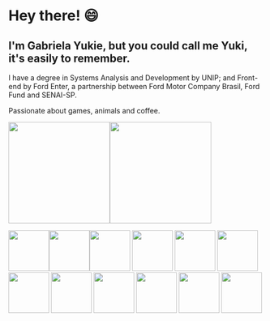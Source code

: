 

# Hey there! 😄


## I'm Gabriela Yukie, but you could call me Yuki, it's easily to remember.

I have a degree in Systems Analysis and Development by UNIP; and Front-end by Ford Enter, a partnership between Ford Motor Company Brasil, Ford Fund and SENAI-SP.

Passionate about games, animals and coffee.

<img height ="200" src="https://github-readme-stats.vercel.app/api?username=yukiecanatto&show_icons=true&theme=radical"/><img height ="200" src="https://github-readme-stats.vercel.app/api/top-langs/?username=anuraghazra&layout=donut"/>



<img height ="80" src="https://cdn.jsdelivr.net/gh/devicons/devicon/icons/github/github-original-wordmark.svg"/><img height = "80" src="https://cdn.jsdelivr.net/gh/devicons/devicon/icons/git/git-plain-wordmark.svg" /><img height = "80" src="https://cdn.jsdelivr.net/gh/devicons/devicon/icons/javascript/javascript-plain.svg" /> <img height = "80" src="https://cdn.jsdelivr.net/gh/devicons/devicon/icons/html5/html5-plain-wordmark.svg" /> <img height = "80" src="https://cdn.jsdelivr.net/gh/devicons/devicon/icons/css3/css3-plain-wordmark.svg" /> <img height = "80" src="https://cdn.jsdelivr.net/gh/devicons/devicon/icons/c/c-line.svg" /> <img height = "80" src="https://cdn.jsdelivr.net/gh/devicons/devicon/icons/cplusplus/cplusplus-line.svg" /> 
            <img height = "80" src="https://cdn.jsdelivr.net/gh/devicons/devicon@latest/icons/csharp/csharp-line.svg" /> <img height = "80" src="https://cdn.jsdelivr.net/gh/devicons/devicon@latest/icons/opera/opera-original.svg" /> <img height ="80" src="https://cdn.jsdelivr.net/gh/devicons/devicon/icons/firefox/firefox-original.svg" /> <img height = "80" src="https://cdn.jsdelivr.net/gh/devicons/devicon/icons/chrome/chrome-original.svg"/> <img height="80" src="https://cdn.jsdelivr.net/gh/devicons/devicon/icons/gimp/gimp-original.svg" />




          
